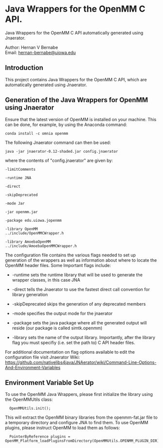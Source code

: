 # Java Wrappers for the OpenMM C API.
Java Wrappers for the OpenMM C API automatically generated using Jnaerator.

Author: Hernan V Bernabe  
Email: hernan-bernabe@uiowa.edu

## Introduction	
This project contains Java Wrappers for the OpenMM C API, which are automatically generated using Jnaerator.

## Generation of the Java Wrappers for OpenMM using Jnaerator

Ensure that the latest version of OpenMM is installed on your machine. This can be done, for example, by using the Anaconda command: 

	conda install -c omnia openmm


The following Jnaerator command can then be used: 

	java -jar jnaerator-0.12-shaded.jar config.jnaerator

where the contents of "config.jnaerator" are given by:

	-limitComments

	-runtime JNA

	-direct

	-skipDeprecated

	-mode Jar

	-jar openmm.jar

	-package edu.uiowa.jopenmm

	-library OpenMM
	../include/OpenMMCWrapper.h

	-library AmoebaOpenMM
	../include/AmoebaOpenMMCWrapper.h

The configuration file contains the various flags needed to set up generation of the wrappers as well as information about where to locate the OpenMM header files. Some Important flags include:

* -runtime sets the runtime library that will be used to generate the wrapper classes, in this case JNA

* -direct tells the Jnaerator to use the fastest direct call convention for library generation

* -skipDeprecated skips the generation of any deprecated members

* -mode specifies the output mode for the jnaerator

* -package sets the java package where all the generated output will reside (our package is called simtk.openmm)

* -library sets the name of the output library. Importantly, after the library flag you must specifiy (i.e. set the path to) C API header files.

For additional documentation on flag options available to edit the configuration file visit Jnaerator Wiki:
https://github.com/nativelibs4java/JNAerator/wiki/Command-Line-Options-And-Environment-Variables

## Environment Variable Set Up

To use the OpenMM Java Wrappers, please first initialize the library using the OpenMMUtils class:
	
      OpenMMUtils.init();

This will extract the OpenMM binary libraries from the openmm-fat.jar file to a temporary directory and configure JNA to find them. To use OpenMM plugins, please instruct OpenMM to load them as follows:

      PointerByReference plugins = OpenMM_Platform_loadPluginsFromDirectory(OpenMMUtils.OPENMM_PLUGIN_DIR);

